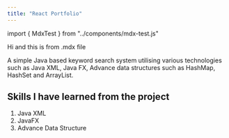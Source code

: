 ```yaml
---
title: "React Portfolio"
---
```


import { MdxTest } from "../components/mdx-test.js"

<MdxTest> Hi and this is from .mdx file</MdxTest>

A simple Java based keyword search system utilising various technologies such as
Java XML, Java FX, Advance data structures such as HashMap, HashSet and ArrayList.

## Skills I have learned from the project

1. Java XML
2. JavaFX
3. Advance Data Structure



<!-- <Header> -->


